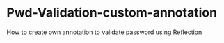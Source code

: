 # Pwd-Validation-custom-annotation
How to create own annotation to validate password using Reflection
